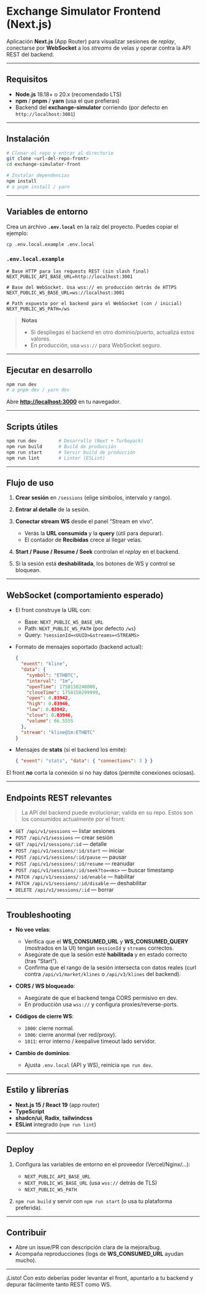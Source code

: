 # Exchange Simulator Frontend (Next.js)

Aplicación **Next.js** (App Router) para visualizar sesiones de *replay*, conectarse por **WebSocket** a los *streams* de velas y operar contra la API REST del backend.

---

## Requisitos

* **Node.js** 18.18+ o 20.x (recomendado LTS)
* **npm** / **pnpm** / **yarn** (usa el que prefieras)
* Backend del **exchange-simulator** corriendo (por defecto en `http://localhost:3001`)

---

## Instalación

```bash
# Clonar el repo y entrar al directorio
git clone <url-del-repo-front>
cd exchange-simulator-front

# Instalar dependencias
npm install
# o pnpm install / yarn
```

---

## Variables de entorno

Crea un archivo **`.env.local`** en la raíz del proyecto. Puedes copiar el ejemplo:

```bash
cp .env.local.example .env.local
```

### `.env.local.example`

```dotenv
# Base HTTP para las requests REST (sin slash final)
NEXT_PUBLIC_API_BASE_URL=http://localhost:3001

# Base del WebSocket. Usa wss:// en producción detrás de HTTPS
NEXT_PUBLIC_WS_BASE_URL=ws://localhost:3001

# Path expuesto por el backend para el WebSocket (con / inicial)
NEXT_PUBLIC_WS_PATH=/ws
```

> **Notas**
>
> * Si despliegas el backend en otro dominio/puerto, actualiza estos valores.
> * En producción, usa `wss://` para WebSocket seguro.

---

## Ejecutar en desarrollo

```bash
npm run dev
# o pnpm dev / yarn dev
```

Abre **[http://localhost:3000](http://localhost:3000)** en tu navegador.

---

## Scripts útiles

```bash
npm run dev        # Desarrollo (Next + Turbopack)
npm run build      # Build de producción
npm run start      # Servir build de producción
npm run lint       # Linter (ESLint)
```

---

## Flujo de uso

1. **Crear sesión** en `/sessions` (elige símbolos, intervalo y rango).
2. **Entrar al detalle** de la sesión.
3. **Conectar stream WS** desde el panel “Stream en vivo”.

   * Verás la **URL consumida** y la **query** (útil para depurar).
   * El contador de **Recibidas** crece al llegar velas.
4. **Start / Pause / Resume / Seek** controlan el *replay* en el backend.
5. Si la sesión está **deshabilitada**, los botones de WS y control se bloquean.

---

## WebSocket (comportamiento esperado)

* El front construye la URL con:

  * Base: `NEXT_PUBLIC_WS_BASE_URL`
  * Path: `NEXT_PUBLIC_WS_PATH` (por defecto `/ws`)
  * Query: `?sessionId=<UUID>&streams=<STREAMS>`
* Formato de mensajes soportado (backend actual):

  ```json
  {
    "event": "kline",
    "data": {
      "symbol": "ETHBTC",
      "interval": "1m",
      "openTime": 1758150240000,
      "closeTime": 1758150299999,
      "open": 0.03942,
      "high": 0.03946,
      "low": 0.03942,
      "close": 0.03946,
      "volume": 66.5555
    },
    "stream": "kline@1m:ETHBTC"
  }
  ```
* Mensajes de **stats** (si el backend los emite):

  ```json
  { "event": "stats", "data": { "connections": 3 } }
  ```

El front **no** corta la conexión si no hay datos (permite conexiones ociosas).

---

## Endpoints REST relevantes

> La API del backend puede evolucionar; valida en su repo. Estos son los consumidos actualmente por el front:

* `GET /api/v1/sessions` — listar sesiones
* `POST /api/v1/sessions` — crear sesión
* `GET /api/v1/sessions/:id` — detalle
* `POST /api/v1/sessions/:id/start` — iniciar
* `POST /api/v1/sessions/:id/pause` — pausar
* `POST /api/v1/sessions/:id/resume` — reanudar
* `POST /api/v1/sessions/:id/seek?to=<ms>` — buscar timestamp
* `PATCH /api/v1/sessions/:id/enable` — habilitar
* `PATCH /api/v1/sessions/:id/disable` — deshabilitar
* `DELETE /api/v1/sessions/:id` — borrar

---

## Troubleshooting

* **No veo velas**:

  * Verifica que el **WS\_CONSUMED\_URL** y **WS\_CONSUMED\_QUERY** (mostrados en la UI) tengan `sessionId` y `streams` correctos.
  * Asegúrate de que la sesión esté **habilitada** y en estado correcto (tras “Start”).
  * Confirma que el rango de la sesión intersecta con datos reales (curl contra `/api/v1/market/klines` o `/api/v3/klines` del backend).
* **CORS / WS bloqueado**:

  * Asegúrate de que el backend tenga CORS permisivo en dev.
  * En producción usa `wss://` y configura proxies/reverse-ports.
* **Códigos de cierre WS**:

  * `1000`: cierre normal.
  * `1006`: cierre anormal (ver red/proxy).
  * `1011`: error interno / keepalive timeout lado servidor.
* **Cambio de dominios**:

  * Ajusta `.env.local` (API y WS), reinicia `npm run dev`.

---

## Estilo y librerías

* **Next.js 15 / React 19** (app router)
* **TypeScript**
* **shadcn/ui**, **Radix**, **tailwindcss**
* **ESLint** integrado (`npm run lint`)

---

## Deploy

1. Configura las variables de entorno en el proveedor (Vercel/Nginx/…):

   * `NEXT_PUBLIC_API_BASE_URL`
   * `NEXT_PUBLIC_WS_BASE_URL` (usa `wss://` detrás de TLS)
   * `NEXT_PUBLIC_WS_PATH`
2. `npm run build` y servir con `npm run start` (o usa tu plataforma preferida).

---

## Contribuir

* Abre un issue/PR con descripción clara de la mejora/bug.
* Acompaña reproducciones (logs de **WS\_CONSUMED\_URL** ayudan mucho).

---

¡Listo! Con esto deberías poder levantar el front, apuntarlo a tu backend y depurar fácilmente tanto REST como WS.































